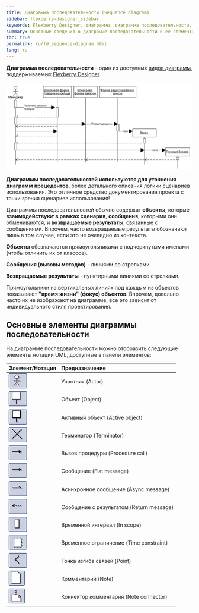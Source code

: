 ```yaml
---
title: Диаграмма последовательности (Sequence diagram) 
sidebar: flexberry-designer_sidebar
keywords: Flexberry Designer, диаграммы, диаграмма последовательности, объекты, сценарий, время жизни, актор, процедура
summary: Основные сведения о диаграмме последовательности и ее элементах
toc: true
permalink: ru/fd_sequence-diagram.html
lang: ru
---
```


**Диаграмма последовательности** - один из доступных [видов диаграмм](fd_editing-diagram.html), поддерживаемых [Flexberry Designer](fd_landing_page.html).

![](/images/pages/products/flexberry-designer/diagram/sequence-diagram.png)

**Диаграммы последовательностей используются для уточнения диаграмм прецедентов**, более детального описания логики сценариев использования. Это отличное средство документирования проекта с точки зрения сценариев использования!

Диаграммы последовательностей обычно содержат **объекты**, которые **взаимодействуют в рамках сценария**, **сообщения**, которыми они обмениваются, и **возвращаемые результаты**, связанные с сообщениями. Впрочем, часто возвращаемые результаты обозначают лишь в том случае, если это не очевидно из контекста.

**Объекты** обозначаются прямоугольниками с подчеркнутыми именами (чтобы отличить их от классов).

**Сообщения (вызовы методов)** - линиями со стрелками.

**Возвращаемые результаты** - пунктирными линиями со стрелками.

Прямоугольники на вертикальных линиях под каждым из объектов показывают **"время жизни" (фокус) объектов**. Впрочем, довольно часто их не изображают на диаграмме, все это зависит от индивидуального стиля проектирования.

## Основные элементы диаграммы последовательности

На диаграмме последовательности можно отобразить следующие элементы нотации UML, доступные в панели элементов: 

Элемент/Нотация | Предназначение
:-----------------------------------------|:-------------------------------------------------------
![](/images/pages/products/flexberry-designer/diagram/actor.jpg) | Участник (Actor)
![](/images/pages/products/flexberry-designer/diagram/objectseq.jpg) | Объект (Object)
![](/images/pages/products/flexberry-designer/diagram/activeobjectseq.jpg) | Активный объект (Active object)
![](/images/pages/products/flexberry-designer/diagram/terminator.jpg) | Терминатор (Terminator)
![](/images/pages/products/flexberry-designer/diagram/fwdnestedmsg.jpg) | Вызов процедуры (Procedure call)
![](/images/pages/products/flexberry-designer/diagram/fwdmessage.jpg) | Сообщение (Flat message)
![](/images/pages/products/flexberry-designer/diagram/fwdasyncmsg.jpg) | Асинхронное сообщение (Async message)
![](/images/pages/products/flexberry-designer/diagram/dependency.jpg) | Сообщение с результатом (Return message)
![](/images/pages/products/flexberry-designer/diagram/inscope.jpg) | Временной интервал (In scope)
![](/images/pages/products/flexberry-designer/diagram/timeconstraint.jpg) | Временное ограничение (Time constraint)
![](/images/pages/products/flexberry-designer/diagram/corner.jpg) | Точка изгиба связей (Point)
![](/images/pages/products/flexberry-designer/diagram/note.jpg) | Комментарий (Note)
![](/images/pages/products/flexberry-designer/diagram/noteconn.jpg) | Коннектор комментария (Note connector)
